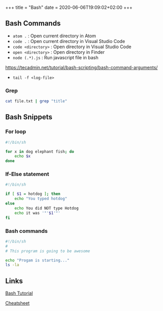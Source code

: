 +++
title = "Bash"
date = 2020-06-06T19:09:02+02:00
+++

## Bash Commands

- `atom .` : Open current directory in Atom
- `code .` : Open current directory in Visual Studio Code 
- `code <directory>` : Open directory in Visual Studio Code
- `open <directory>` : Open directory in Finder
- `node (.*).js` : Run javascript file in bash

https://tecadmin.net/tutorial/bash-scripting/bash-command-arguments/

- `tail -f <log-file>`

### Grep

```bash
cat file.txt | grep "title"
```

## Bash Snippets

### For loop

```bash
#!/bin/sh

for x in dog elephant fish; do
	echo $x
done
```

### If-Else statement

```bash
#!/bin/sh

if [ $1 = hotdog ]; then
	echo "You typed hotdog"
else
	echo You did NOT type Hotdog
	echo it was '"'$1'"'
fi
```

### Bash commands

```bash
#!/bin/sh
#
# This program is going to be awesome

echo "Progam is starting..."
ls -la
```

## Links

[Bash Tutorial](https://www.taniarascia.com/how-to-create-and-use-bash-scripts/)

[Cheatsheet](https://devhints.io/bash)




